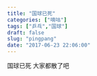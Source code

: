 ```yaml
---
title: "国球已死"
categories: ["嘀咕"]
tags: ["乒乓","国球"]
draft: false
slug: "pingpang"
date: "2017-06-23 22:06:00"
---
```


国球已死
大家都散了吧
